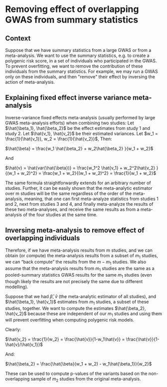 
# Removing effect of overlapping GWAS from summary statistics
## Context
Suppose that we have summary statistics from a large GWAS or from a meta-analysis. We want to use the summary statistics, e.g. to create a polygenic risk score, in a set of individuals who participated in the GWAS. To prevent overfitting, we want to remove the contribution of these individuals from the summary statistics. For example, we may run a GWAS only on these individuals, and then "remove" their effect by inversing the action of meta-analysis. 

## Explaining fixed effect inverse variance meta-analysis
Inverse-variance fixed effects meta-analysis (usually performed by large GWAS meta-analysis efforts) when  combining two studies: 
Let $\hat{\beta_1}, \hat{\beta_2}$ be the effect estimates from study 1 and study 2. Let $\hat{v_1}, \hat{v_2}$ be their estimated variances. Let $w_1 = \frac{1}{\hat{v_1}}, w_2 = \frac{1}{\hat{v_2}}$, Then:


$\hat{\beta} = \frac{w_1 \hat{\beta_2} + w_2\hat{\beta_2} }{w_1 + w_2}$

And

$\hat{v} = \hat{var(\hat{\beta})} = \frac{w_1^2 \hat{v_1} + w_2^2\hat{v_2} }{(w_1 + w_2)^2} = \frac{w_1 + w_2}{(w_1 + w_2)^2} = \frac{1}{w_1 + w_2}$


The same formula straightforwardly extends for an arbitrary number of studies. Further, it can be easily shown that the meta-analytic estimator over m studies will be the same regardless of the order of the meta-analysis, meaning, that one can first meta-analyze statistics from studies 1 and 2, next from studies 3 and 4, and finally meta-analyze the results of these two meta-analyses, and receive the same results as from a meta-analysis of the four studies at the same time. 

## Inversing meta-analysis to remove effect of overlapping individuals 

Therefore, if we have meta-analysis results from m studies, and we can obtain (or compute) the meta-analysis results from a subset of $m_1$ studies, we can “back compute” the results from the $m-m_1$ studies. We also assume that the meta-analysis results from $m_1$ studies are the same as a pooled-summary statistics GWAS results for the same $m_1$ studies (even though likely the results are not precisely the same due to different modelling). 

Suppose that we had $\hat{\beta}$, $\hat{v}$ (the meta-analytic estimator of all studies), and $\hat{\beta_1}, \hat{v_1}$  estimates from $m_1$ studies, a subset of these studies, together. We want to compute the estimates $\hat{\beta_2}, \hat{v_2}$ because these are independent of our  $m_1$ studies and using them will prevent overfitting when computing polygenic risk models. 

Clearly:
 
 $\hat{v_2} = \frac{1}{w_2} = \frac{\hat{v}}{1-w_1\hat{v}} = \frac{\hat{v}}{1-\hat{v}/\hat{v_1}}$
 
And: 

$\hat{\beta_2} = \frac{\hat{\beta}(w_1 + w_2) - w_1\hat{\beta_1}}{w_2}$

These can be used to compute p-values of the variants based on the non-overlapping sample of $m_2$ studies from the original meta-analysis. 
 
